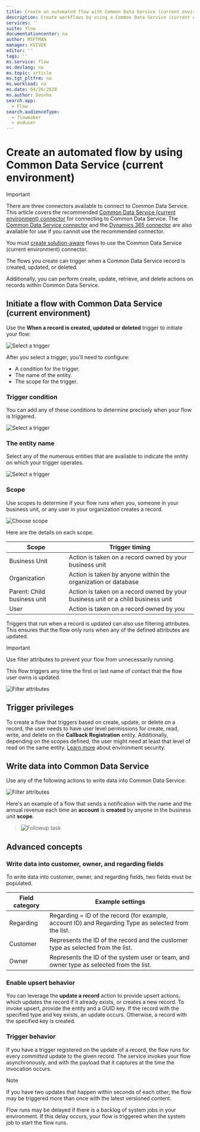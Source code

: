 ```yaml
---
title: Create an automated flow with Common Data Service (current environment) connector| Microsoft Docs
description: Create workflows by using a Common Data Service (current environment) connector and Power Automate
services: ''
suite: flow
documentationcenter: na
author: MSFTMAN
manager: KVIVEK
editor: ''
tags: ''
ms.service: flow
ms.devlang: na
ms.topic: article
ms.tgt_pltfrm: na
ms.workload: na
ms.date: 04/26/2020
ms.author: Deonhe
search.app: 
  - Flow
search.audienceType: 
  - flowmaker
  - enduser
---
```

# Create an automated flow by using Common Data Service (current environment)

>[!IMPORTANT]
>There are three connectors available to connect to Common Data Service. This article covers the recommended [Common Data Service (current environment) connector](./connection-cds.md) for connecting to Common Data Service. The [Common Data Service connector](./connection-cds.md) and the [Dynamics 365 connector](https://docs.microsoft.com/connectors/dynamicscrmonline/) are also available for use if you cannot use the recommended connector.


You must [create solution-aware](./overview-solution-flows.md) flows to use the Common Data Service (current environment) connector. 

The flows you create can trigger when a Common Data Service record is created, updated, or deleted.

Additionally, you can perform create, update, retrieve, and delete actions on records within Common Data Service.

## Initiate a flow with Common Data Service (current environment)

Use the **When a record is created, updated or deleted** trigger to initiate your flow:

   ![Select a trigger](./media/cds-connector-native/native-trigger.png)

After you select a trigger, you'll need to configure:

- A condition for the trigger.
- The name of the entity.
- The scope for the trigger.

### Trigger condition

You can add any of these conditions to determine precisely when your flow is triggered.

   ![Select a trigger](./media/cds-connector-native/trigger-conditions.png)

### The entity name

Select any of the numerous entities that are available to indicate the entity on which your trigger operates.

   ![Select a trigger](./media/cds-connector-native/entity-names.png)

### Scope

Use scopes to determine if your flow runs when you, someone in your business unit, or any user in your organization creates a record.

![Choose scope](./media/cds-connector-native/scopes.png)

Here are the details on each scope.

|Scope|Trigger timing|
| --- | --- |
|Business Unit|Action is taken on a record owned by your business unit|
|Organization|Action is taken by anyone within the organization or database|
|Parent: Child business unit|Action is taken on a record owned by your business unit or a child business unit|
|User|Action is taken on a record owned by you|


Triggers that run when a record is updated can also use filtering attributes. This ensures that the flow only runs when any of the defined attributes are updated.

> [!IMPORTANT]
> Use filter attributes to prevent your flow from unnecessarily running.

This flow triggers any time the first or last name of contact that the flow user owns is updated.

![Filter attributes](./media/cds-connector-native/filtering-attributes.png)

## Trigger privileges

To create a flow that triggers based on create, update, or delete on a record, the user needs to have user level permissions for create, read, write, and delete on the **Callback Registration** entity. Additionally, depending on the scopes defined, the user might need at least that level of read on the same entity.  [Learn more](https://docs.microsoft.com/power-platform/admin/database-security) about environment security.

## Write data into Common Data Service

Use any of the following actions to write data into Common Data Service:

![Filter attributes](./media/cds-connector-native/actions.png)

Here's an example of a flow that sends a notification with the name and the annual revenue each time an **account** is **created** by anyone in the business unit **scope**.

> ![Followup task](./media/cds-connector-native/example-flow.png)

## Advanced concepts

### Write data into customer, owner, and regarding fields

To write data into customer, owner, and regarding fields, two fields must be populated.

| Field category | Example settings |
| --- | --- |
| Regarding | Regarding = ID of the record (for example, account ID) and Regarding Type as selected from the list. |
| Customer | Represents the ID of the record and the customer type as selected from the list. |
| Owner | Represents the ID of the system user or team, and owner type as selected from the list. |

### Enable upsert behavior

You can leverage the **update a record** action to provide upsert actions, which updates the record if it already exists, or creates a new record. To invoke upsert, provide the entity and a GUID key. If the record with the specified type and key exists, an update occurs. Otherwise, a record with the specified key is created.

### Trigger behavior

If you have a trigger registered on the update of a record, the flow runs for every *committed* update to the given record. The service invokes your flow asynchronously, and with the payload that it captures at the time the invocation occurs.

> [!NOTE]
> If you have two updates that happen within seconds of each other, the flow may be triggered more than once with the latest versioned content.

Flow runs may be delayed if there is a backlog of system jobs in your environment. If this delay occurs, your flow is triggered when the system job to start the flow runs.



